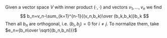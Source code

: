 Given a vector space $V$ 
with inner product $(\cdot,\cdot)$ 
and vectors $v_1,\dots,v_n$ 
we find
$$
b_n=v_n-\sum_{k=1}^{n-1}{(v_n,b_k)\over (b_k,b_k)}b_k
$$
Then all $b_n$ are orthogonal, i.e. $(b_i,b_j) =0$ for $i\neq j$.
To normalize them, take $e_n={b_n\over \sqrt{(b_n,b_n)}}$
